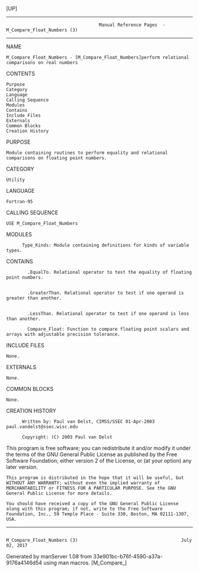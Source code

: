 [UP]

-----------------------------------------------------------------------------------------------------------------------------------
                                       Manual Reference Pages  - M_Compare_Float_Numbers (3)
-----------------------------------------------------------------------------------------------------------------------------------
                                                                 
NAME

    M_Compare_Float_Numbers - [M_Compare_Float_Numbers]perform relational comparisons on real numbers

CONTENTS

    Purpose
    Category
    Language
    Calling Sequence
    Modules
    Contains
    Include Files
    Externals
    Common Blocks
    Creation History

PURPOSE

    Module containing routines to perform equality and relational comparisons on floating point numbers.

CATEGORY

    Utility

LANGUAGE

    Fortran-95

CALLING SEQUENCE

    USE M_Compare_Float_Numbers

MODULES

          Type_Kinds: Module containing definitions for kinds of variable types.

CONTAINS


            .EqualTo. Relational operator to test the equality of floating point numbers.


            .GreaterThan. Relational operator to test if one operand is greater than another.


            .LessThan. Relational operator to test if one operand is less than another.

            Compare_Float: Function to compare floating point scalars and arrays with adjustable precision tolerance.

INCLUDE FILES

    None.

EXTERNALS

    None.

COMMON BLOCKS

    None.

CREATION HISTORY

          Written by: Paul van Delst, CIMSS/SSEC 01-Apr-2003 paul.vandelst@ssec.wisc.edu

          Copyright: (C) 2003 Paul van Delst

This program is free software; you can redistribute it and/or modify it under the terms of the GNU General Public License as
published by the Free Software Foundation; either version 2 of the License, or (at your option) any later version.


    This program is distributed in the hope that it will be useful, but WITHOUT ANY WARRANTY; without even the implied warranty of
    MERCHANTABILITY or FITNESS FOR A PARTICULAR PURPOSE. See the GNU General Public License for more details.

    You should have received a copy of the GNU General Public License along with this program; if not, write to the Free Software
    Foundation, Inc., 59 Temple Place - Suite 330, Boston, MA 02111-1307, USA.

-----------------------------------------------------------------------------------------------------------------------------------

                                                    M_Compare_Float_Numbers (3)                                       July 02, 2017

Generated by manServer 1.08 from 33e901bc-b76f-4590-a37a-9176a4146d54 using man macros.
                                                           [M_Compare_]
